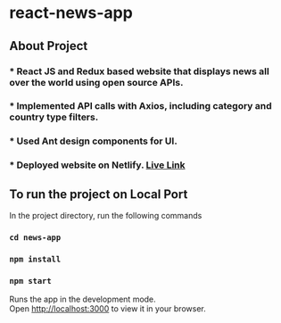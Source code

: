 # react-news-app
## About Project 

### * React JS and Redux based website that displays news all over the world using open source APIs.
### * Implemented API calls with Axios, including category and country type filters.
### * Used Ant design components for UI. 
### * Deployed website on Netlify. [Live Link](https://645a0cfbda3094026763fd8b--celebrated-smakager-98af2e.netlify.app/)


## To run the project on Local Port

In the project directory, run the following commands

### `cd news-app`
### `npm install`
### `npm start`

Runs the app in the development mode.\
Open [http://localhost:3000](http://localhost:3000) to view it in your browser.
